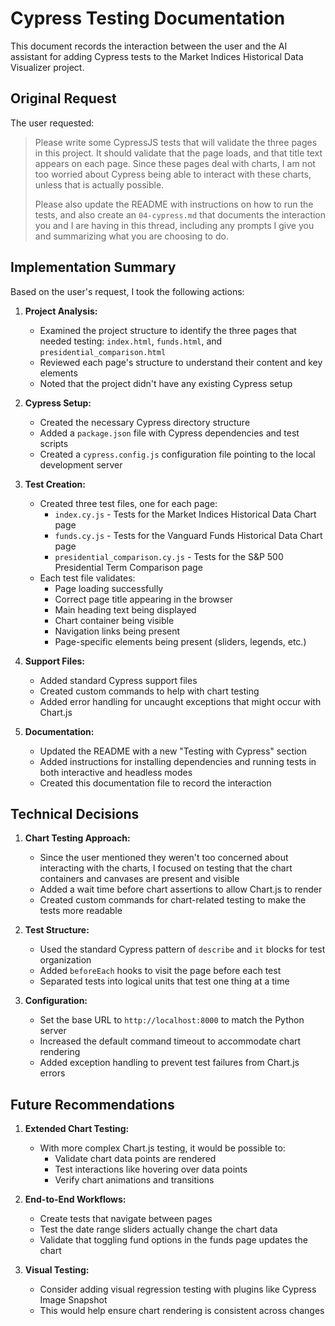 # Cypress Testing Documentation

This document records the interaction between the user and the AI assistant for adding Cypress tests to the Market Indices Historical Data Visualizer project.

## Original Request

The user requested:

> Please write some CypressJS tests that will validate the three pages in this project. It should validate that the page loads, and that title text appears on each page. Since these pages deal with charts, I am not too worried about Cypress being able to interact with these charts, unless that is actually possible.
>
> Please also update the README with instructions on how to run the tests, and also create an `04-cypress.md` that documents the interaction you and I are having in this thread, including any prompts I give you and summarizing what you are choosing to do.

## Implementation Summary

Based on the user's request, I took the following actions:

1. **Project Analysis:**
   - Examined the project structure to identify the three pages that needed testing: `index.html`, `funds.html`, and `presidential_comparison.html`
   - Reviewed each page's structure to understand their content and key elements
   - Noted that the project didn't have any existing Cypress setup

2. **Cypress Setup:**
   - Created the necessary Cypress directory structure
   - Added a `package.json` file with Cypress dependencies and test scripts
   - Created a `cypress.config.js` configuration file pointing to the local development server

3. **Test Creation:**
   - Created three test files, one for each page:
     - `index.cy.js` - Tests for the Market Indices Historical Data Chart page
     - `funds.cy.js` - Tests for the Vanguard Funds Historical Data Chart page
     - `presidential_comparison.cy.js` - Tests for the S&P 500 Presidential Term Comparison page
   - Each test file validates:
     - Page loading successfully
     - Correct page title appearing in the browser
     - Main heading text being displayed
     - Chart container being visible
     - Navigation links being present
     - Page-specific elements being present (sliders, legends, etc.)

4. **Support Files:**
   - Added standard Cypress support files
   - Created custom commands to help with chart testing
   - Added error handling for uncaught exceptions that might occur with Chart.js

5. **Documentation:**
   - Updated the README with a new "Testing with Cypress" section
   - Added instructions for installing dependencies and running tests in both interactive and headless modes
   - Created this documentation file to record the interaction

## Technical Decisions

1. **Chart Testing Approach:**
   - Since the user mentioned they weren't too concerned about interacting with the charts, I focused on testing that the chart containers and canvases are present and visible
   - Added a wait time before chart assertions to allow Chart.js to render
   - Created custom commands for chart-related testing to make the tests more readable

2. **Test Structure:**
   - Used the standard Cypress pattern of `describe` and `it` blocks for test organization
   - Added `beforeEach` hooks to visit the page before each test
   - Separated tests into logical units that test one thing at a time

3. **Configuration:**
   - Set the base URL to `http://localhost:8000` to match the Python server
   - Increased the default command timeout to accommodate chart rendering
   - Added exception handling to prevent test failures from Chart.js errors

## Future Recommendations

1. **Extended Chart Testing:**
   - With more complex Chart.js testing, it would be possible to:
     - Validate chart data points are rendered
     - Test interactions like hovering over data points
     - Verify chart animations and transitions

2. **End-to-End Workflows:**
   - Create tests that navigate between pages
   - Test the date range sliders actually change the chart data
   - Validate that toggling fund options in the funds page updates the chart

3. **Visual Testing:**
   - Consider adding visual regression testing with plugins like Cypress Image Snapshot
   - This would help ensure chart rendering is consistent across changes